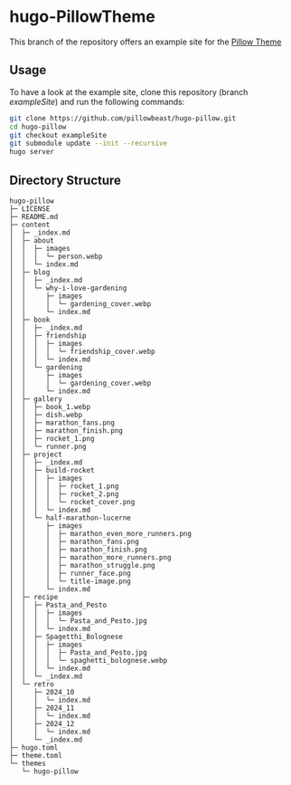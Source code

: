 # hugo-PillowTheme

This branch of the repository offers an example site for the [Pillow Theme](https://github.com/pillowbeast/hugo-pillow/tree/main)

## Usage

To have a look at the example site, clone this repository (branch *exampleSite*) and run the following commands:

```bash
git clone https://github.com/pillowbeast/hugo-pillow.git
cd hugo-pillow
git checkout exampleSite
git submodule update --init --recursive
hugo server
```

## Directory Structure

```
hugo-pillow
├─ LICENSE
├─ README.md
├─ content
│  ├─ _index.md
│  ├─ about
│  │  ├─ images
│  │  │  └─ person.webp
│  │  └─ index.md
│  ├─ blog
│  │  ├─ _index.md
│  │  └─ why-i-love-gardening
│  │     ├─ images
│  │     │  └─ gardening_cover.webp
│  │     └─ index.md
│  ├─ book
│  │  ├─ _index.md
│  │  ├─ friendship
│  │  │  ├─ images
│  │  │  │  └─ friendship_cover.webp
│  │  │  └─ index.md
│  │  └─ gardening
│  │     ├─ images
│  │     │  └─ gardening_cover.webp
│  │     └─ index.md
│  ├─ gallery
│  │  ├─ book_1.webp
│  │  ├─ dish.webp
│  │  ├─ marathon_fans.png
│  │  ├─ marathon_finish.png
│  │  ├─ rocket_1.png
│  │  └─ runner.png
│  ├─ project
│  │  ├─ _index.md
│  │  ├─ build-rocket
│  │  │  ├─ images
│  │  │  │  ├─ rocket_1.png
│  │  │  │  ├─ rocket_2.png
│  │  │  │  └─ rocket_cover.png
│  │  │  └─ index.md
│  │  └─ half-marathon-lucerne
│  │     ├─ images
│  │     │  ├─ marathon_even_more_runners.png
│  │     │  ├─ marathon_fans.png
│  │     │  ├─ marathon_finish.png
│  │     │  ├─ marathon_more_runners.png
│  │     │  ├─ marathon_struggle.png
│  │     │  ├─ runner_face.png
│  │     │  └─ title-image.png
│  │     └─ index.md
│  ├─ recipe
│  │  ├─ Pasta_and_Pesto
│  │  │  ├─ images
│  │  │  │  └─ Pasta_and_Pesto.jpg
│  │  │  └─ index.md
│  │  ├─ Spagetthi_Bolognese
│  │  │  ├─ images
│  │  │  │  ├─ Pasta_and_Pesto.jpg
│  │  │  │  └─ spaghetti_bolognese.webp
│  │  │  └─ index.md
│  │  └─ _index.md
│  └─ retro
│     ├─ 2024_10
│     │  └─ index.md
│     ├─ 2024_11
│     │  └─ index.md
│     ├─ 2024_12
│     │  └─ index.md
│     └─ _index.md
├─ hugo.toml
├─ theme.toml
└─ themes
   └─ hugo-pillow
```